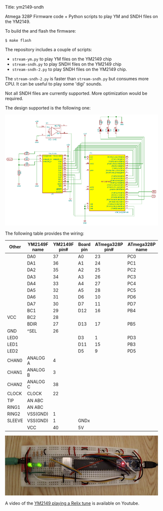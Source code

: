 Title: ym2149-sndh

Atmega 328P Firmware code + Python scripts to play YM and SNDH files
on the YM2149.

To build the and flash the firmware:

    $ make flash

The repository includes a couple of scripts:

* `stream-ym.py` to play YM files on the YM2149 chip
* `stream-sndh.py` to play SNDH files on the YM2149 chip
* `stream-sndh-2.py` to play SNDH files on the YM2149 chip.

The `stream-sndh-2.py` is faster than `stream-sndh.py` but consumes
more CPU. It can be useful to play some 'digi' sounds.

Not all SNDH files are currently supported. More optimization would be
required.

The design supported is the following one:

<img src="ym2149-schematic-v2.png" alt="YM2149 schematic V2"/>

The following table provides the wiring:

| Other | YM2149F name | YM2149F pin# | Board pin | ATmega328P pin# | ATmega328P name |
|-------|--------------|--------------|-----------|-----------------|-----------------|
|       | DA0          | 37           | A0        | 23              | PC0             |
|       | DA1          | 36           | A1        | 24              | PC1             |
|       | DA2          | 35           | A2        | 25              | PC2             |
|       | DA3          | 34           | A3        | 26              | PC3             |
|       | DA4          | 33           | A4        | 27              | PC4             |
|       | DA5          | 32           | A5        | 28              | PC5             |
|       | DA6          | 31           | D6        | 10              | PD6             |
|       | DA7          | 30           | D7        | 11              | PD7             |
|       | BC1          | 29           | D12       | 16              | PB4             |
| VCC   | BC2          | 28           |           |                 |                 |
|       | BDIR         | 27           | D13       | 17              | PB5             |
| GND   | ^SEL         | 26           |           |                 |                 |
| LED0  |              |              | D3        |  1              | PD3             |
| LED1  |              |              | D11       | 15              | PB3             |
| LED2  |              |              | D5        |  9              | PD5             |
| CHAN0 | ANALOG A     | 4            |           |                 |                 |
| CHAN1 | ANALOG B     | 3            |           |                 |                 |
| CHAN2 | ANALOG C     | 38           |           |                 |                 |
| CLOCK | CLOCK        | 22           |           |                 |                 |
| TIP   | AN ABC       |              |           |                 |                 |
| RING1 | AN ABC       |              |           |                 |                 |
| RING2 | VSS(GND)     | 1            |           |                 |                 |
| SLEEVE| VSS(GND)     | 1            | GNDx      |                 |                 |
|       | VCC          | 40           | 5V        |                 |                 |

<img src="ym2149-pic-v2.png" alt="YM2149 driven by Arduino Nano V2"/>

A video of the [YM2149 playing a Relix tune][1] is available on Youtube.

[1]: https://www.youtube.com/watch?v=JjofS8wdNEY
